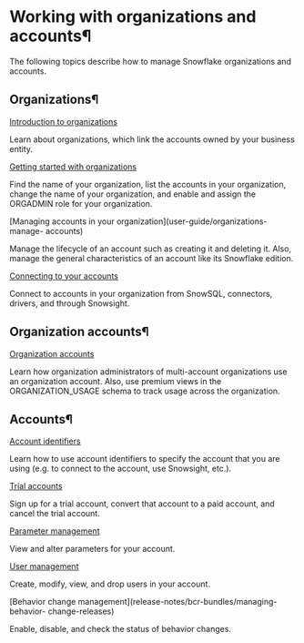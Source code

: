 # Working with organizations and accounts¶

The following topics describe how to manage Snowflake organizations and
accounts.

## Organizations¶

[Introduction to organizations](user-guide/organizations)

    

Learn about organizations, which link the accounts owned by your business
entity.

[Getting started with organizations](user-guide/organizations-gs)

    

Find the name of your organization, list the accounts in your organization,
change the name of your organization, and enable and assign the ORGADMIN role
for your organization.

[Managing accounts in your organization](user-guide/organizations-manage-
accounts)

    

Manage the lifecycle of an account such as creating it and deleting it. Also,
manage the general characteristics of an account like its Snowflake edition.

[Connecting to your accounts](user-guide/organizations-connect)

    

Connect to accounts in your organization from SnowSQL, connectors, drivers,
and through Snowsight.

## Organization accounts¶

[Organization accounts](user-guide/organization-accounts)

    

Learn how organization administrators of multi-account organizations use an
organization account. Also, use premium views in the ORGANIZATION_USAGE schema
to track usage across the organization.

## Accounts¶

[Account identifiers](user-guide/admin-account-identifier)

    

Learn how to use account identifiers to specify the account that you are using
(e.g. to connect to the account, use Snowsight, etc.).

[Trial accounts](user-guide/admin-trial-account)

    

Sign up for a trial account, convert that account to a paid account, and
cancel the trial account.

[Parameter management](user-guide/admin-account-management)

    

View and alter parameters for your account.

[User management](user-guide/admin-user-management)

    

Create, modify, view, and drop users in your account.

[Behavior change management](release-notes/bcr-bundles/managing-behavior-
change-releases)

    

Enable, disable, and check the status of behavior changes.

